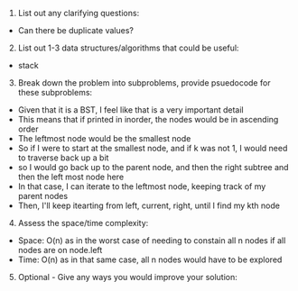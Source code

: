 1. List out any clarifying questions:
- Can there be duplicate values?

2. List out 1-3 data structures/algorithms that could be useful:
- stack

3. Break down the problem into subproblems, provide psuedocode for these subproblems:
- Given that it is a BST, I feel like that is a very important detail
- This means that if printed in inorder, the nodes would be in ascending order
- The leftmost node would be the smallest node
- So if I were to start at the smallest node, and if k was not 1, I would need to traverse back up a bit
- so I would go back up to the parent node, and then the right subtree and then the left most node here
- In that case, I can iterate to the leftmost node, keeping track of my parent nodes
- Then, I'll keep itearting from left, current, right, until I find my kth node

4. Assess the space/time complexity:
- Space: O(n) as in the worst case of needing to constain all n nodes if all nodes are on node.left
- Time: O(n) as in that same case, all n nodes would have to be explored

5. Optional - Give any ways you would improve your solution: